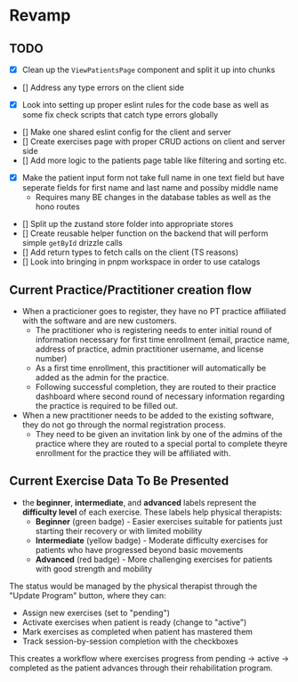 # Revamp

## TODO

- [x] Clean up the `ViewPatientsPage` component and split it up into chunks
- [] Address any type errors on the client side
- [x] Look into setting up proper eslint rules for the code base as well as some fix check scripts that catch type errors globally
- [] Make one shared eslint config for the client and server
- [] Create exercises page with proper CRUD actions on client and server side
- [] Add more logic to the patients page table like filtering and sorting etc.
- [x] Make the patient input form not take full name in one text field but have seperate fields for first name and last name and possiby middle name
  - Requires many BE changes in the database tables as well as the hono routes
- [] Split up the zustand store folder into appropriate stores
- [] Create reusable helper function on the backend that will perform simple `getById` drizzle calls
- [] Add return types to fetch calls on the client (TS reasons)
- [] Look into bringing in pnpm workspace in order to use catalogs

## Current Practice/Practitioner creation flow

- When a practicioner goes to register, they have no PT practice affiliated with the software and are new customers.
  - The practitioner who is registering needs to enter initial round of information necessary for first time enrollment (email, practice name, address of practice, admin practitioner username, and license number)
  - As a first time enrollment, this practitioner will automatically be added as the admin for the practice.
  - Following successful completion, they are routed to their practice dashboard where second round of necessary information regarding the practice is required to be filled out.
- When a new practitioner needs to be added to the existing software, they do not go through the normal registration process.
  - They need to be given an invitation link by one of the admins of the practice where they are routed to a special portal to complete theyre enrollment for the practice they will be affiliated with.

## Current Exercise Data To Be Presented

- the **beginner**, **intermediate**, and **advanced** labels represent the **difficulty level** of each exercise. These labels help physical therapists:
  - **Beginner** (green badge) - Easier exercises suitable for patients just starting their recovery or with limited mobility
  - **Intermediate** (yellow badge) - Moderate difficulty exercises for patients who have progressed beyond basic movements
  - **Advanced** (red badge) - More challenging exercises for patients with good strength and mobility

The status would be managed by the physical therapist through the "Update Program" button, where they can:

- Assign new exercises (set to "pending")
- Activate exercises when patient is ready (change to "active")
- Mark exercises as completed when patient has mastered them
- Track session-by-session completion with the checkboxes

This creates a workflow where exercises progress from pending → active → completed as the patient advances through their rehabilitation program.
